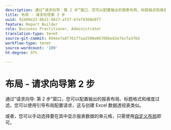 ```yaml
---
description: 通过“请求向导：第 2 步”窗口，您可以配置输出的报表布局、标题格式和维度过滤。您可以使用引导布局配置请求，这与创建 Excel 数据透视表类似。
title: 布局 - 请求向导第 2 步
uuid: 92409e22-8b21-4827-af2f-bfef8368e0f7
feature: Report Builder
role: Business Practitioner, Administrator
translation-type: tm+mt
source-git-commit: 894ee7a8f761f7aa2590e06708be82e7ecfa3f6d
workflow-type: tm+mt
source-wordcount: '109'
ht-degree: 97%

---
```



# 布局 - 请求向导第 2 步

通过“请求向导: 第 2 步”窗口，您可以配置输出的报表布局、标题格式和维度过滤。您可以使用引导布局配置请求，这与创建 Excel 数据透视表类似。

或者，您可以手动选择要在其中显示报表数据的单元格，只需使用[自定义布局](/help/analyze/report-builder/layout/configure-the-custom-layout.md)即可。
